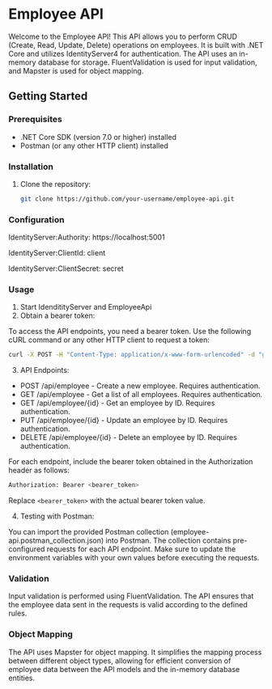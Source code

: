 # Employee API

Welcome to the Employee API! This API allows you to perform CRUD (Create, Read, Update, Delete) operations on employees. It is built with .NET Core and utilizes IdentityServer4 for authentication. The API uses an in-memory database for storage. FluentValidation is used for input validation, and Mapster is used for object mapping.

## Getting Started

### Prerequisites

- .NET Core SDK (version 7.0 or higher) installed
- Postman (or any other HTTP client) installed

### Installation

1. Clone the repository:

   ```bash
   git clone https://github.com/your-username/employee-api.git


### Configuration

IdentityServer:Authority: https://localhost:5001

IdentityServer:ClientId: client

IdentityServer:ClientSecret: secret

### Usage

1. Start IdenditityServer and EmployeeApi
2. Obtain a bearer token:
   
To access the API endpoints, you need a bearer token. Use the following cURL command or any other HTTP client to request a token:

  ```bash
  curl -X POST -H "Content-Type: application/x-www-form-urlencoded" -d "grant_type=client_credentials&client_id <client_id>&client_secret=<client_secret>&scope= <api_scope>" https://localhost:5001/connect/token
```   

3. API Endpoints:

- POST /api/employee - Create a new employee. Requires authentication.
- GET /api/employee - Get a list of all employees. Requires authentication.
- GET /api/employee/{id} - Get an employee by ID. Requires authentication.
- PUT /api/employee/{id} - Update an employee by ID. Requires authentication.
- DELETE /api/employee/{id} - Delete an employee by ID. Requires authentication.

For each endpoint, include the bearer token obtained in the Authorization header as follows:
```bash
Authorization: Bearer <bearer_token>
```

Replace `<bearer_token>` with the actual bearer token value.

4. Testing with Postman:
   
You can import the provided Postman collection (employee-api.postman_collection.json) into Postman. The collection contains pre-configured requests for each API endpoint. Make sure to update the environment variables with your own values before executing the requests.

### Validation
   
Input validation is performed using FluentValidation. The API ensures that the employee data sent in the requests is valid according to the defined rules.

###  Object Mapping

The API uses Mapster for object mapping. It simplifies the mapping process between different object types, allowing for efficient conversion of employee data between the API models and the in-memory database entities.




